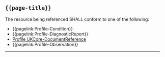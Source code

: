## <code>{{page-title}}</code>

The resource being referenced SHALL conform to one of the following:
- {{pagelink:Profile-Condition}}
- {{pagelink:Profile-DiagnosticReport}}
- [Profile UKCore-DocumentReference](https://simplifier.net/hl7fhirukcorer4/ukcoredocumentreference)
- {{pagelink:Profile-Observation}}

---
